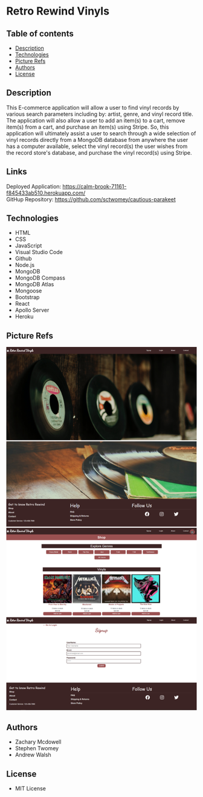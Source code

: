 # Retro Rewind Vinyls

## Table of contents

* [Description](#Description)
* [Technologies](#Technologies)
* [Picture Refs](#Picture-Refs)
* [Authors](#Authors)
* [License](#License)



## Description

This E-commerce application will allow a user to find vinyl records by various search parameters including by: artist, genre, and vinyl record title. The application will also allow a user to add an item(s) to a cart, remove item(s) from a cart, and purchase an item(s) using Stripe. So, this application will ultimately assist a user to search through a wide selection of vinyl records directly from a MongoDB database from anywhere the user has a computer available, select the vinyl record(s) the user wishes from the record store's database, and purchase the vinyl record(s) using Stripe.

## Links

Deployed Application: https://calm-brook-71161-f845433ab510.herokuapp.com/<br>
GitHup Repository: https://github.com/sctwomey/cautious-parakeet

## Technologies

* HTML
* CSS
* JavaScript
* Visual Studio Code
* Github
* Node.js
* MongoDB
* MongoDB Compass
* MongoDB Atlas
* Mongoose
* Bootstrap
* React
* Apollo Server
* Heroku

## Picture Refs

<img src="/client/public/images/homepage-top.PNG" alt="Record Store Homepage1 File Image" title="Record Store Homepage1 File Screenshot">
<img src="/client/public/images/homepage-bottom.PNG" alt="Record Store Homepage2 File Image" title="Record Store Homepage2 File Screenshot">
<img src="/client/public/images/shoppage-top.PNG" alt="Record Store Shop Page File Image" title="Record Store Shop Page File Screenshot">
<img src="/client/public/images/signup-page.PNG" alt="Record Store Signup Page File Image" title="Record Store Signup Page File Screenshot">

## Authors

* Zachary Mcdowell
* Stephen Twomey
* Andrew Walsh

## License

* MIT License
